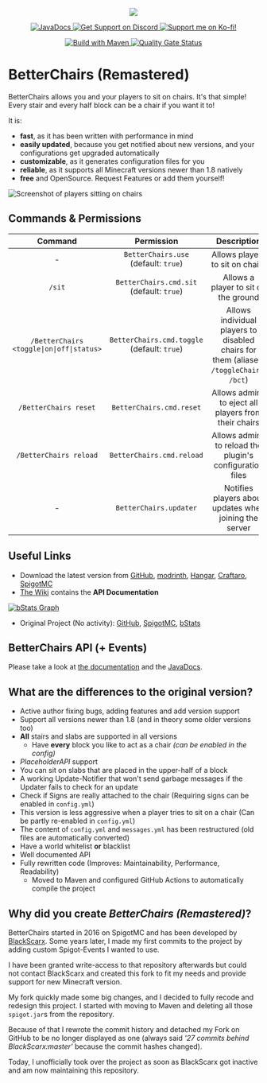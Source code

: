 <p align="center">
  <img src="./modules/betterchairs-plugin/src/main/resources/icon.png">
</p>

<p align="center">
  <a href="https://JavaDocs.Sprax2013.de/BetterChairs/">
    <img alt="JavaDocs" src="https://img.shields.io/badge/JavaDocs-latest-succes?logo=Java">
  </a>
  <a href="https://sprax.me/discord">
    <img alt="Get Support on Discord" src="https://img.shields.io/discord/344982818863972352.svg?label=Get%20Support&logo=Discord&color=blue">
  </a>
  <a href="https://ko-fi.com/spraxdev">
    <img alt="Support me on Ko-fi!"
         src="https://img.shields.io/badge/-Support%20me%20on%20Ko--fi-%2329ABE0?logo=kofi&logoColor=white">
  </a>
</p>

<p align="center">
  <a href="https://github.com/SpraxDev/BetterChairs/actions?query=workflow%3A%22Build+with+Maven%22">
    <img alt="Build with Maven" src="https://github.com/Sprax2013/BetterChairs/workflows/Build%20with%20Maven/badge.svg">
  </a>
  <a href="https://sonarcloud.io/dashboard?id=SpraxDev_BetterChairs">
    <img alt="Quality Gate Status"
         src="https://sonarcloud.io/api/project_badges/measure?project=SpraxDev_BetterChairs&metric=alert_status">
  </a>
</p>

# BetterChairs (Remastered)
BetterChairs allows you and your players to sit on chairs. It's that simple!
Every stair and every half block can be a chair if you want it to!

It is:
* **fast**, as it has been written with performance in mind
* **easily updated**, because you get notified about new versions, and your configurations get upgraded automatically
* **customizable**, as it generates configuration files for you
* **reliable**, as it supports all Minecraft versions newer than 1.8 natively
* **free** and OpenSource. Request Features or add them yourself!


![Screenshot of players sitting on chairs](./docs/images/Screenshot4.jpg)


## Commands & Permissions
|        Command        |              Permission              | Description               |
|:---------------------:|:------------------------------------:|:-------------------------:|
| -                     | `BetterChairs.use` (default: `true`) | Allows players to sit on chairs |
| `/sit`                | `BetterChairs.cmd.sit` (default: `true`) | Allows a player to sit on the ground |
| `/BetterChairs <toggle\|on\|off\|status>` | `BetterChairs.cmd.toggle` (default: `true`) | Allows individual players to disabled chairs for them (aliases: `/toggleChairs`, `/bct`) |
| `/BetterChairs reset` | `BetterChairs.cmd.reset`             | Allows admins to eject all players from their chairs |
| `/BetterChairs reload`| `BetterChairs.cmd.reload`            | Allows admins to reload the plugin's configuration files |
| -                     | `BetterChairs.updater`               | Notifies players about updates when joining the server |


## Useful Links
* Download the latest version from [GitHub](https://github.com/SpraxDev/BetterChairs/releases/latest),
  [modrinth](https://modrinth.com/plugin/betterchairs),
  [Hangar](https://hangar.papermc.io/Sprax/BetterChairs),
  [Craftaro](https://craftaro.com/marketplace/product/489),
  [SpigotMC](https://www.spigotmc.org/resources/84809/)
* [The Wiki](https://github.com/SpraxDev/BetterChairs/wiki) contains the **API Documentation**

[![bStats Graph](https://bstats.org/signatures/bukkit/BetterChairs%20Remastered.svg)](https://bstats.org/plugin/bukkit/BetterChairs%20Remastered/8214)

* Original Project (No activity):
  [GitHub](https://github.com/BlackScarx/BetterChairs),
  [SpigotMC](https://www.spigotmc.org/resources/better-chairs.18705/),
  [bStats](https://bstats.org/plugin/bukkit/BetterChairs/768)


## BetterChairs API (+ Events)
Please take a look at [the documentation](https://github.com/SpraxDev/BetterChairs/wiki/BetterChairs-API) and
the [JavaDocs](https://JavaDocs.Sprax2013.de/BetterChairs/).


## What are the differences to the original version?
* Active author fixing bugs, adding features and add version support
* Support all versions newer than 1.8 (and in theory some older versions too)
* **All** stairs and slabs are supported in all versions
  * Have **every** block you like to act as a chair *(can be enabled in the config)*
* *PlaceholderAPI* support
* You can sit on slabs that are placed in the upper-half of a block
* A working Update-Notifier that won't send garbage messages if the Updater fails to check for an update
* Check if Signs are really attached to the chair (Requiring signs can be enabled in `config.yml`)
* This version is less aggressive when a player tries to sit on a chair (Can be partly re-enabled in `config.yml`)
* The content of `config.yml` and `messages.yml` has been restructured (old files are automatically converted)
* Have a world whitelist **or** blacklist
* Well documented API
* Fully rewritten code (Improves: Maintainability, Performance, Readability)
  * Moved to Maven and configured GitHub Actions to automatically compile the project


## Why did you create *BetterChairs (Remastered)*?
BetterChairs started in 2016 on SpigotMC and has been developed by
[BlackScarx](https://github.com/BlackScarx). Some years later,
I made my first commits to the project by adding custom Spigot-Events I wanted to use.

I have been granted write-access to that repository afterwards but could not contact
BlackScarx and created this fork to fit my needs and provide support for new Minecraft version.

My fork quickly made some big changes, and I decided to fully recode and redesign this project.
I started with moving to Maven and deleting all those `spigot.jar`s from the repository.

Because of that I rewrote the commit history and detached my Fork on GitHub to be no longer displayed as one
(always said *'27 commits behind BlackScarx:master'* because the commit hashes changed).

Today, I unofficially took over the project as soon as BlackScarx got inactive and am now maintaining this repository.
